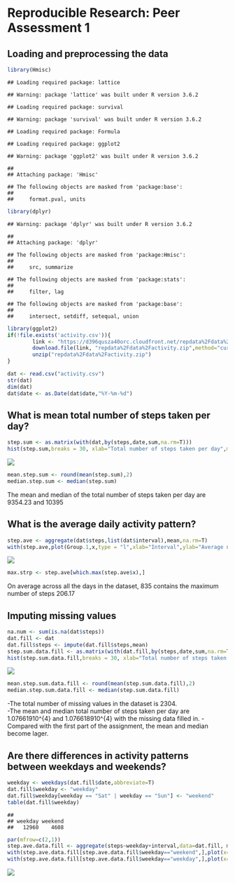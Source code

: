 Reproducible Research: Peer Assessment 1
================

## Loading and preprocessing the data

``` r
library(Hmisc)
```

    ## Loading required package: lattice

    ## Warning: package 'lattice' was built under R version 3.6.2

    ## Loading required package: survival

    ## Warning: package 'survival' was built under R version 3.6.2

    ## Loading required package: Formula

    ## Loading required package: ggplot2

    ## Warning: package 'ggplot2' was built under R version 3.6.2

    ## 
    ## Attaching package: 'Hmisc'

    ## The following objects are masked from 'package:base':
    ## 
    ##     format.pval, units

``` r
library(dplyr)
```

    ## Warning: package 'dplyr' was built under R version 3.6.2

    ## 
    ## Attaching package: 'dplyr'

    ## The following objects are masked from 'package:Hmisc':
    ## 
    ##     src, summarize

    ## The following objects are masked from 'package:stats':
    ## 
    ##     filter, lag

    ## The following objects are masked from 'package:base':
    ## 
    ##     intersect, setdiff, setequal, union

``` r
library(ggplot2)
if(!file.exists('activity.csv')){
        link <- "https://d396qusza40orc.cloudfront.net/repdata%2Fdata%2Factivity.zip"
        download.file(link, "repdata%2Fdata%2Factivity.zip",method="curl")
        unzip("repdata%2Fdata%2Factivity.zip")
}

dat <- read.csv("activity.csv")
str(dat)
dim(dat)
dat$date <- as.Date(dat$date,"%Y-%m-%d")
```

## What is mean total number of steps taken per day?

``` r
step.sum <- as.matrix(with(dat,by(steps,date,sum,na.rm=T)))
hist(step.sum,breaks = 30, xlab="Total number of steps taken per day",main="Total number of steps taken per day")
```

![](PA1_template_files/figure-gfm/unnamed-chunk-2-1.png)<!-- -->

``` r
mean.step.sum <- round(mean(step.sum),2)
median.step.sum <- median(step.sum)
```

The mean and median of the total number of steps taken per day are
9354.23 and 10395

## What is the average daily activity pattern?

``` r
step.ave <- aggregate(dat$steps,list(dat$interval),mean,na.rm=T)
with(step.ave,plot(Group.1,x,type = "l",xlab="Interval",ylab="Average number of steps"))
```

![](PA1_template_files/figure-gfm/unnamed-chunk-3-1.png)<!-- -->

``` r
max.strp <- step.ave[which.max(step.ave$x),]
```

On average across all the days in the dataset, 835 contains the maximum
number of steps 206.17

## Imputing missing values

``` r
na.num <- sum(is.na(dat$steps))
dat.fill <- dat
dat.fill$steps <- impute(dat.fill$steps,mean)
step.sum.data.fill <- as.matrix(with(dat.fill,by(steps,date,sum,na.rm=T)))
hist(step.sum.data.fill,breaks = 30, xlab="Total number of steps taken per day",main="Total number of steps taken per day")
```

![](PA1_template_files/figure-gfm/unnamed-chunk-4-1.png)<!-- -->

``` r
mean.step.sum.data.fill <- round(mean(step.sum.data.fill),2)
median.step.sum.data.fill <- median(step.sum.data.fill)
```

\-The total number of missing values in the dataset is 2304.  
\-The mean and median total number of steps taken per day are
1.07661910^{4} and 1.076618910^{4} with the missing data filled in.
-Compared with the first part of the assignment, the mean and median
become
lager.

## Are there differences in activity patterns between weekdays and weekends?

``` r
weekday <- weekdays(dat.fill$date,abbreviate=T)
dat.fill$weekday <- "weekday"
dat.fill$weekday[weekday == "Sat" | weekday == "Sun"] <- "weekend"
table(dat.fill$weekday)
```

    ## 
    ## weekday weekend 
    ##   12960    4608

``` r
par(mfrow=c(2,1))
step.ave.data.fill <- aggregate(steps~weekday+interval,data=dat.fill, mean,na.rm=T)
with(step.ave.data.fill[step.ave.data.fill$weekday=="weekend",],plot(x=interval,y=steps,type = "l",xlab="interval",ylab="Number of Steps",main="Weekend"))
with(step.ave.data.fill[step.ave.data.fill$weekday=="weekday",],plot(x=interval,y=steps,type = "l",xlab="interval",ylab="Number of Steps",main="Weekdat"))
```

![](PA1_template_files/figure-gfm/unnamed-chunk-5-1.png)<!-- -->
